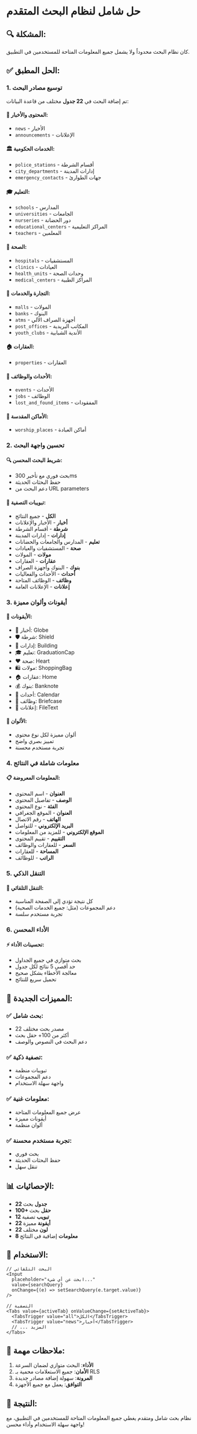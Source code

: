 # حل شامل لنظام البحث المتقدم

## 🔍 **المشكلة:**
كان نظام البحث محدوداً ولا يشمل جميع المعلومات المتاحة للمستخدمين في التطبيق.

## ✅ **الحل المطبق:**

### 1. **توسيع مصادر البحث**
تم إضافة البحث في **22 جدول** مختلف من قاعدة البيانات:

#### **📰 المحتوى والأخبار:**
- `news` - الأخبار
- `announcements` - الإعلانات

#### **🏛️ الخدمات الحكومية:**
- `police_stations` - أقسام الشرطة
- `city_departments` - إدارات المدينة
- `emergency_contacts` - جهات الطوارئ

#### **🎓 التعليم:**
- `schools` - المدارس
- `universities` - الجامعات
- `nurseries` - دور الحضانة
- `educational_centers` - المراكز التعليمية
- `teachers` - المعلمين

#### **🏥 الصحة:**
- `hospitals` - المستشفيات
- `clinics` - العيادات
- `health_units` - وحدات الصحة
- `medical_centers` - المراكز الطبية

#### **🏪 التجارة والخدمات:**
- `malls` - المولات
- `banks` - البنوك
- `atms` - أجهزة الصراف الآلي
- `post_offices` - المكاتب البريدية
- `youth_clubs` - الأندية الشبابية

#### **🏠 العقارات:**
- `properties` - العقارات

#### **🎉 الأحداث والوظائف:**
- `events` - الأحداث
- `jobs` - الوظائف
- `lost_and_found_items` - المفقودات

#### **🕌 الأماكن المقدسة:**
- `worship_places` - أماكن العبادة

### 2. **تحسين واجهة البحث**

#### **🔍 شريط البحث المحسن:**
- بحث فوري مع تأخير 300ms
- حفظ البحثات الحديثة
- دعم البحث من URL parameters

#### **📑 تبويبات التصفية:**
- **الكل** - جميع النتائج
- **أخبار** - الأخبار والإعلانات
- **شرطة** - أقسام الشرطة
- **إدارات** - إدارات المدينة
- **تعليم** - المدارس والجامعات والحضانات
- **صحة** - المستشفيات والعيادات
- **مولات** - المولات
- **عقارات** - العقارات
- **بنوك** - البنوك وأجهزة الصراف
- **أحداث** - الأحداث والفعاليات
- **وظائف** - الوظائف المتاحة
- **إعلانات** - الإعلانات العامة

### 3. **أيقونات وألوان مميزة**

#### **🎨 الأيقونات:**
- 📰 أخبار: Globe
- 🛡️ شرطة: Shield
- 🏢 إدارات: Building
- 🎓 تعليم: GraduationCap
- ❤️ صحة: Heart
- 🛍️ مولات: ShoppingBag
- 🏠 عقارات: Home
- 💰 بنوك: Banknote
- 📅 أحداث: Calendar
- 💼 وظائف: Briefcase
- 📄 إعلانات: FileText

#### **🌈 الألوان:**
- ألوان مميزة لكل نوع محتوى
- تمييز بصري واضح
- تجربة مستخدم محسنة

### 4. **معلومات شاملة في النتائج**

#### **📋 المعلومات المعروضة:**
- **العنوان** - اسم المحتوى
- **الوصف** - تفاصيل المحتوى
- **الفئة** - نوع المحتوى
- **العنوان** - الموقع الجغرافي
- **الهاتف** - رقم الاتصال
- **البريد الإلكتروني** - للتواصل
- **الموقع الإلكتروني** - للمزيد من المعلومات
- **التقييم** - تقييم المحتوى
- **السعر** - للعقارات والوظائف
- **المساحة** - للعقارات
- **الراتب** - للوظائف

### 5. **التنقل الذكي**

#### **🧭 التنقل التلقائي:**
- كل نتيجة تؤدي إلى الصفحة المناسبة
- دعم المجموعات (مثل: جميع الخدمات الصحية)
- تجربة مستخدم سلسة

### 6. **الأداء المحسن**

#### **⚡ تحسينات الأداء:**
- بحث متوازي في جميع الجداول
- حد أقصى 5 نتائج لكل جدول
- معالجة الأخطاء بشكل صحيح
- تحميل سريع للنتائج

## 🚀 **المميزات الجديدة:**

### **✅ بحث شامل:**
- 22 مصدر بحث مختلف
- أكثر من 100+ حقل بحث
- دعم البحث في النصوص والوصف

### **✅ تصفية ذكية:**
- تبويبات منظمة
- دعم المجموعات
- واجهة سهلة الاستخدام

### **✅ معلومات غنية:**
- عرض جميع المعلومات المتاحة
- أيقونات مميزة
- ألوان منظمة

### **✅ تجربة مستخدم محسنة:**
- بحث فوري
- حفظ البحثات الحديثة
- تنقل سهل

## 📊 **الإحصائيات:**

- **22 جدول** بحث
- **100+ حقل** بحث
- **12 تبويب** تصفية
- **22 أيقونة** مميزة
- **22 لون** مختلف
- **8 معلومات** إضافية في النتائج

## 🔧 **الاستخدام:**

```tsx
// البحث التلقائي
<Input
  placeholder="ابحث عن أي شيء..."
  value={searchQuery}
  onChange={(e) => setSearchQuery(e.target.value)}
/>

// التصفية
<Tabs value={activeTab} onValueChange={setActiveTab}>
  <TabsTrigger value="all">الكل</TabsTrigger>
  <TabsTrigger value="news">أخبار</TabsTrigger>
  // ... المزيد
</Tabs>
```

## 📝 **ملاحظات مهمة:**

1. **الأداء**: البحث متوازي لضمان السرعة
2. **الأمان**: جميع الاستعلامات محمية بـ RLS
3. **المرونة**: سهولة إضافة مصادر جديدة
4. **التوافق**: يعمل مع جميع الأجهزة

## 🎯 **النتيجة:**
نظام بحث شامل ومتقدم يغطي جميع المعلومات المتاحة للمستخدمين في التطبيق، مع واجهة سهلة الاستخدام وأداء محسن!
